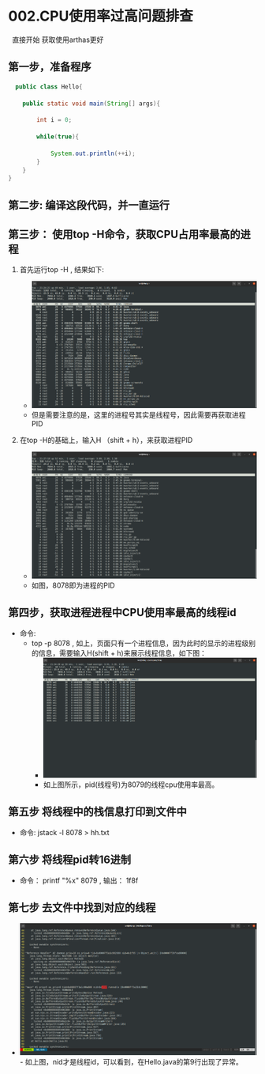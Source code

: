 # 002.CPU使用率过高问题排查
&nbsp;&nbsp;直接开始
获取使用arthas更好
## 第一步，准备程序
```java
  public class Hello{

    public static void main(String[] args){

        int i = 0;

        while(true){

            System.out.println(++i);
        }
    }
}

```

## 第二步: 编译这段代码，并一直运行


## 第三步： 使用top -H命令，获取CPU占用率最高的进程
1. 首先运行top -H , 结果如下:
   - <img src="./pics/cpu-load-001.png"/>
   - 但是需要注意的是，这里的进程号其实是线程号，因此需要再获取进程PID

2. 在top -H的基础上，输入H （shift + h），来获取进程PID
   - <img src="./pics/cpu-load-002.png"/>
   - 如图，8078即为进程的PID

## 第四步，获取进程进程中CPU使用率最高的线程id
- 命令:
   - top -p 8078 , 如上，页面只有一个进程信息，因为此时的显示的进程级别的信息，需要输入H(shift + h)来展示线程信息，如下图：
      - <img src="./pics/cpu-load-004.png"/>
      - 如上图所示，pid(线程号)为8079的线程cpu使用率最高。

## 第五步 将线程中的栈信息打印到文件中
- 命令: jstack -l 8078 > hh.txt

## 第六步 将线程pid转16进制
- 命令： printf "%x" 8079   , 输出： 1f8f

## 第七步 去文件中找到对应的线程
- <img src="./pics/cpu-load-006.png">
  - 如上图，nid才是线程id，可以看到，在Hello.java的第9行出现了异常。



